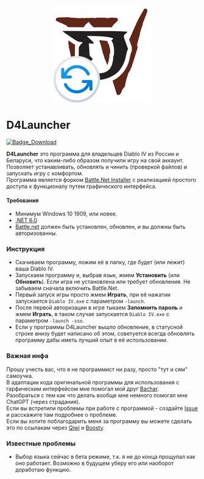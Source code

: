 <p align="center"><img src="logo.png" alt="D4Launcher logo"/></p>

# D4Launcher

[![Badge_Download]][Download_GitHub]

<b>D4Launcher</b> это программа для владельцев Diablo IV из России и Беларуси, что каким-либо образом получили игру на свой аккаунт.<br>
Позволяет устанавливать, обновлять и чинить (проверкой файлов) и запускать игру с комфортом.<br>
Программа является форком [Battle.Net Installer](https://github.com/barncastle/Battle.Net-Installer) с реализацией простого доступа к функционалу путем графического интерфейса.

#### Требования
- Минимум Windows 10 1909, или новее.
- [.NET 6.0](https://dotnet.microsoft.com/download/dotnet)
- [Battle.net](https://www.blizzard.com/en-us/apps/battle.net/desktop) должен быть установлен, обновлен, и вы должны быть авторизованны.

### Инструкция
- Скачиваем программу, ложим её в папку, где будет (или лежит) ваша Diablo IV.
- Запускаем программу и, выбрав язык, жмем <b>Установить</b> (или <b>Обновить</b>). Если игра не установлена или требует обновления. Не забываем сначала включить Battle.Net.
- Первый запуск игры просто жмем <b>Играть</b>, при её нажатии запускается `Diablo IV.exe` с параметром `-launch`.
- После первой авторизации в игре тыкаем <b>Запомнить пароль</b> и жмем <b>Играть</b>, в таком случае запускается `Diablo IV.exe` с параметром `-launch -sso`.
- Если у программы D4Launcher вышло обновление, в статусной строке внизу будет написано об этом, советуется всегда обновлять программу дабы иметь лучший опыт в её использовании.

### Важная инфа
Прошу учесть вас, что я не программист ни разу, просто "тут и сям" самоучка.<br>
В адаптации кода оригинальной программы для использования с гарфическим интерфейсом мне помогал мой друг [Bachar](https://github.com/Bachar-official).<br>
Разобраться с тем как что делать вообще мне немного помогал мне ChatGPT (через страдания).<br>
Если вы встретили проблемы при работе с программой - создайте [Issue](https://github.com/EvilToasterDBU/D4Launcher/issues/new/choose) и расскажите там подробнее о проблеме.<br>
Если вы хотите поблагодарить меня за программу вы можете сделать это по ссылакам через [Qiwi](https://donate.qiwi.com/payin/EvilToasterDBU) и [Boosty](https://boosty.to/eviltoaster/donate).

### Известные проблемы
- Выбор языка сейчас в бета режиме, т.к. я не до конца прощупал как оно работает. Возможно в будущем уберу его или наоборот доработаю функцию.
<!----------------------------------------------------------------------------->

[Download_GitHub]: https://github.com/EvilToasterDBU/D4Launcher/releases/latest/download/D4Launcher.zip

<!---------------------------------{ Badges }---------------------------------->

[Badge_Download]: https://img.shields.io/github/downloads/EvilToasterDBU/D4Launcher/total?color=green&label=Скачать&logo=windows&style=for-the-badge
